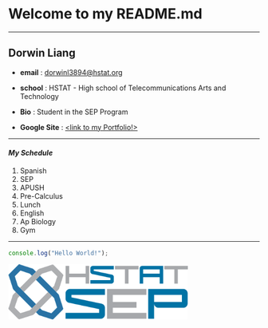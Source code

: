 # Welcome to my README.md
---
## Dorwin Liang 


* **email** : dorwinl3894@hstat.org  

* **school** : HSTAT - High school of Telecommunications Arts and Technology

* **Bio** : Student in the SEP Program  

* **Google Site** : [<link to my Portfolio!>](https://sites.google.com/a/hstat.org/dorwinl3894sep11/home)  

---
#### *My Schedule*
1. Spanish
2. SEP
3. APUSH
4. Pre-Calculus
5. Lunch
6. English
7. Ap Biology
8. Gym
 ---

```javascript   
console.log("Hello World!");
```


![SEP Logo](logo.png)